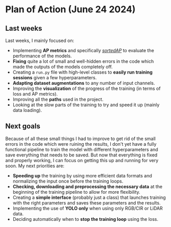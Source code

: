# Plan of Action (June 24 2024)

## Last weeks

Last weeks, I mainly focused on:

- Implementing **AP metrics** and specifically [*sortedAP*](https://arxiv.org/pdf/2309.04887) to evaluate the performance of the models.
- **Fixing** quite a lot of small and well-hidden errors in the code which made the outputs of the models completely off.
- Creating a `run.py` file with high-level classes to **easily run training sessions** given a few hyperparameters.
- **Adapting dataset augmentations** to any number of input channels.
- Improving the **visualization** of the progress of the training (in terms of loss and AP metrics).
- Improving all the **paths** used in the project.
- Looking at the slow parts of the training to try and speed it up (mainly data loading).

## Next goals

Because of all these small things I had to improve to get rid of the small errors in the code which were ruining the results, I don't yet have a fully functional pipeline to train the model with different hyperparameters and save everything that needs to be saved. But now that everything is fixed and properly working, I can focus on getting this up and running for very soon. My next priorities are:

- **Speeding up** the training by using more efficient data formats and normalizing the input once before the training loops.
- **Checking, downloading and preprocessing the necessary data** at the beginning of the training pipeline to allow for more flexibility.
- Creating a **simple interface** (probably just a class) that launches training with the right parameters and saves these parameters and the results.
- Implementing the use of **YOLO only** when using only RGB/CIR or LiDAR data.
- Deciding automatically when to **stop the training loop** using the loss.
